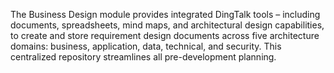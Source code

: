 
The Business Design module provides integrated DingTalk tools – including documents, spreadsheets, mind maps, and architectural design capabilities, to create and store requirement design documents across five architecture domains: business, application, data, technical, and security. This centralized repository streamlines all pre-development planning.

